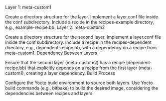 Layer 1: meta-custom1

Create a directory structure for the layer.
Implement a layer.conf file inside the conf subdirectory.
Include a recipe in the recipes-example directory, e.g., example-recipe.bb.
Layer 2: meta-custom2

Create a directory structure for the second layer.
Implement a layer.conf file inside the conf subdirectory.
Include a recipe in the recipes-dependent directory, e.g., dependent-recipe.bb, with a dependency on a recipe from meta-custom1.
Dependency Between Layers

Ensure that the second layer (meta-custom2) has a recipe (dependent-recipe.bb) that explicitly depends on a recipe from the first layer (meta-custom1), creating a layer dependency.
Build Process

Configure the Yocto build environment to source both layers.
Use Yocto build commands (e.g., bitbake) to build the desired image, considering the dependencies between recipes and layers.

